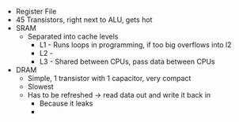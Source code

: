 - Register File
- 45 Transistors, right next to ALU, gets hot
- SRAM
	- Separated into cache levels
		- L1 - Runs loops in programming, if too big overflows into l2
		- L2 - 
		- L3 - Shared between CPUs, pass data between CPUs
- DRAM
	- Simple, 1 transistor with 1 capacitor, very compact
	- Slowest
	- Has to be refreshed -> read data out and write it back in 
		- Because it leaks
		- 